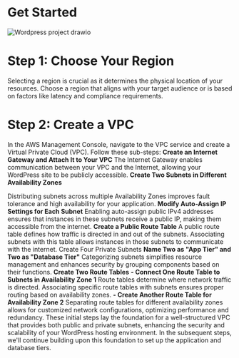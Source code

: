 # Get Started
![Wordpress project drawio](https://github.com/yvanbinda/Host-Wordpress-in-AWS/assets/146278316/0af4d3d0-9240-4d57-b828-86f173cf59bf)

# Step 1: Choose Your Region
Selecting a region is crucial as it determines the physical location of your resources. Choose a region that aligns with your target audience or is based on factors like latency and compliance requirements.
# Step 2: Create a VPC
In the AWS Management Console, navigate to the VPC service and create a Virtual Private Cloud (VPC). 
Follow these sub-steps: 
 **Create an Internet Gateway and Attach It to Your VPC**
The Internet Gateway enables communication between your VPC and the Internet, allowing your WordPress site to be publicly accessible.
 **Create Two Subnets in Different Availability Zones**
 
 Distributing subnets across multiple Availability Zones improves fault tolerance and high availability for your application.
 **Modify Auto-Assign IP Settings for Each Subnet**
Enabling auto-assign public IPv4 addresses ensures that instances in these subnets receive a public IP, making them accessible from the internet.
**Create a Public Route Table**
A public route table defines how traffic is directed in and out of the subnets. Associating subnets with this table allows instances in those subnets to communicate with the internet.
Create Four Private Subnets
**Name Two as "App Tier" and Two as "Database Tier"**
Categorizing subnets simplifies resource management and enhances security by grouping components based on their functions.
**Create Two Route Tables**
**- Connect One Route Table to Subnets in Availability Zone 1**
Route tables determine where network traffic is directed. Associating specific route tables with subnets ensures proper routing based on availability zones.
**- Create Another Route Table for Availability Zone 2**
Separating route tables for different availability zones allows for customized network configurations, optimizing performance and redundancy.
These initial steps lay the foundation for a well-structured VPC that provides both public and private subnets, enhancing the security and scalability of your WordPress hosting environment. In the subsequent steps, we'll continue building upon this foundation to set up the application and database tiers.
